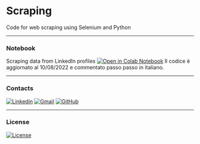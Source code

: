 # Scraping
Code for web scraping using Selenium and Python

---

### Notebook
Scraping data from LinkedIn profiles
[![Open in Colab Notebook](https://colab.research.google.com/assets/colab-badge.svg)](https://colab.research.google.com/drive/1xAP7QgJMrYM7QobOzETUpE0hHwBpKDnq?usp=sharing)
Il codice è aggiornato al 10/08/2022 e commentato passo passo in italiano.

---

### Contacts
[![Linkedin](https://img.shields.io/badge/LinkedIn-gray?style=flat&logo=linkedin&labelColor=blue)](https://www.linkedin.com/in/antonello-manenti/) [![Gmail](https://img.shields.io/badge/Gmail-D14836?style=flat&logo=gmail&logoColor=white&labelColor=red&color=gray)](mailto:antonellomanenti@gmail.com) [![GitHub](https://img.shields.io/badge/GitHub-100000?style=flat&logo=github&logoColor=white&labelColor=black&color=black)](https://github.com/AntonelloManenti)

---

### License
[![License](https://img.shields.io/badge/License-CC0%20v1.0%20Universal-green)](https://github.com/AntonelloManenti/scraping/blob/main/LICENSE)
